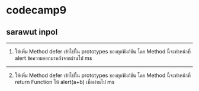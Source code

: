 # codecamp9

## sarawut inpol

---

1. ให้เพิ่ม Method defer เข้าไปใน prototypes ของทุกฟังก์ชัน โดย Method นี้จะทำหน้าที่ alert ข้อความออกมาหลังจากผ่านไป ms

---

2. ให้เพิ่ม Method defer เข้าไปใน prototypes ของทุกฟังก์ชัน โดย Method นี้จะทำหน้าที่ return Function ให้ alert(a+b) เมื่อผ่านไป ms
